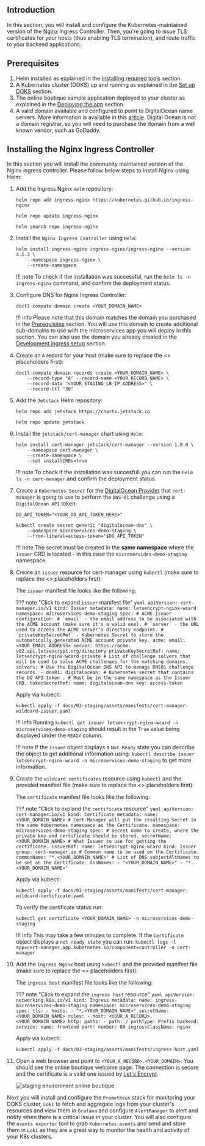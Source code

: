## Introduction

In this section, you will install and configure the Kubernetes-maintained version of the [Nginx](https://kubernetes.github.io/ingress-nginx) Ingress Controller. Then, you're going to issue TLS certificates for your hosts (thus enabling TLS termination), and route traffic to your backend applications.

## Prerequisites

1. Helm installed as explained in the [Installing required tools](installing-required-tools.md) section.
2. A Kubernetes cluster (DOKS) up and running as explained in the [Set up DOKS](setup-doks-staging.md) section.
3. The online boutique sample application deployed to your cluster as explained in the [Deploying the app](deploying-the-online-boutique-sample-application-staging.md) section.
4. A valid domain available and configured to point to DigitalOcean name servers. More information is available in this [article](https://www.digitalocean.com/community/tutorials/how-to-point-to-digitalocean-nameservers-from-common-domain-registrars). Digital Ocean is not a domain registrar, so you will need to purchase the domain from a well known vendor, such as GoDaddy.

## Installing the Nginx Ingress Controller

In this section you will install the community maintained version of the Nginx ingress controller. Please follow below steps to install Nginx using Helm:

1. Add the Ingress Nginx `Helm` repository:

    ```shell
    helm repo add ingress-nginx https://kubernetes.github.io/ingress-nginx

    helm repo update ingress-nginx

    helm search repo ingress-nginx
    ```

2. Install the `Nginx Ingress Controller` using `Helm`:

    ```shell
    helm install ingress-nginx ingress-nginx/ingress-nginx --version 4.1.3 \
        --namespace ingress-nginx \
        --create-namespace  
    ```

    !!! note
        To check if the installation was successful, run the `helm ls -n ingress-nginx` command, and confirm the deployment status.

3. Configure DNS for Nginx Ingress Controller:

    ```shell
    doctl compute domain create <YOUR_DOMAIN_NAME>
    ```

    !!! info
        Please note that this domain matches the domain you purchased in the [Prerequisites](#prerequisites) section. You will use this domain to create additional sub-domains to use with the microservices app you will deploy in this section. You can also use the domain you already created in the [Development ingress setup](setup-ingress-dev.md) section.

4. Create an `A` record for your host (make sure to replace the <> placeholders first):

    ```shell
    doctl compute domain records create <YOUR_DOMAIN_NAME> \
        --record-type "A" --record-name <YOUR_RECORD_NAME> \
        --record-data "<YOUR_STAGING_LB_IP_ADDRESS>" \
        --record-ttl "30"
    ```

5. Add the `Jetstack` Helm repository:

    ```shell
    helm repo add jetstack https://charts.jetstack.io

    helm repo update jetstack
    ```

6. Install the `jetstack/cert-manager` chart using `Helm`:

    ```shell
    helm install cert-manager jetstack/cert-manager --version 1.8.0 \
        --namespace cert-manager \
        --create-namespace \
        --set installCRDs=true
    ```

    !!! note
        To check if the installation was succesfull you can run the `helm ls -n cert-manager` and confirm the deployment status.

7. Create a `Kubernetes Secret` for the [DigitalOcean Provider](https://cert-manager.io/docs/configuration/acme/dns01/digitalocean) that `cert-manager` is going to use to perform the `DNS-01` challenge using a `DigitalOcean API` token:

    ```shell
    DO_API_TOKEN="<YOUR_DO_API_TOKEN_HERE>"

    kubectl create secret generic "digitalocean-dns" \
        --namespace microservices-demo-staging \
        --from-literal=access-token="$DO_API_TOKEN"
    ```

    !!! note
        The secret must be created in the **same namespace** where the `Issuer` CRD is located - in this case the `microservides-demo-staging` namespace.

8. Create an `issuer` resource for cert-manager using `kubectl` (make sure to replace the <> placeholders first):

    The `issuer` manifest file looks like the following:

    ??? note "Click to expand `issuer` manifest file"
        ```yaml
        apiVersion: cert-manager.io/v1
        kind: Issuer
        metadata:
        name: letsencrypt-nginx-wcard
        namespace: microservices-demo-staging
        spec:
        # ACME issuer configuration:
        # `email` - the email address to be associated with the ACME account (make sure it's a valid one).
        # `server` - the URL used to access the ACME server’s directory endpoint.
        # `privateKeySecretRef` - Kubernetes Secret to store the automatically generated ACME account private key.
        acme:
            email: <YOUR_EMAIL_ADDRESS>
            server: https://acme-v02.api.letsencrypt.org/directory
            privateKeySecretRef:
            name: letsencrypt-nginx-wcard-private
            # List of challenge solvers that will be used to solve ACME challenges for the matching domains.
            solvers:
            # Use the DigitalOcean DNS API to manage DNS01 challenge records.
            - dns01:
                digitalocean:
                    # Kubernetes secret that contains the DO API token .
                    # Must be in the same namespace as the Issuer CRD.
                    tokenSecretRef:
                    name: digitalocean-dns
                    key: access-token
        ```

    Apply via kubectl:

    ```shell
    kubectl apply -f docs/03-staging/assets/manifests/cert-manager-wildcard-issuer.yaml
    ```

    !!! info
    Running `kubectl get issuer letsencrypt-nginx-wcard -n microservices-demo-staging` should result in the `True` value being displayed under the `READY` column.

    !!! note
        If the `Issuer` object displays a `Not Ready` state you can describe the object to get additional information using: `kubectl describe issuer letsencrypt-nginx-wcard -n microservices-demo-staging` to get more information.

9. Create the `wildcard certificates` resource using `kubectl` and the provided manifest file (make sure to replace the <> placeholders first):

    The `certificate` manifest file looks like the following:

    ??? note "Click to expland the `certificate` resource"
        ```yaml
        apiVersion: cert-manager.io/v1
        kind: Certificate
        metadata:
        name: <YOUR_DOMAIN_NAME>
        # Cert-Manager will put the resulting Secret in the same Kubernetes namespace as the Certificate.
        namespace: microservices-demo-staging
        spec:
        # Secret name to create, where the private key and certificate should be stored.
        secretName: <YOUR_DOMAIN_NAME>
        # What Issuer to use for getting the certificate.
        issuerRef:
            name: letsencrypt-nginx-wcard
            kind: Issuer
            group: cert-manager.io
        # Common name to be used on the Certificate.
        commonName: "*.<YOUR_DOMAIN_NAME>"
        # List of DNS subjectAltNames to be set on the Certificate.
        dnsNames:
            - "<YOUR_DOMAIN_NAME>"
            - "*.<YOUR_DOMAIN_NAME>"
        ```
    
    Apply via kubectl:

    ```shell
    kubectl apply -f docs/03-staging/assets/manifests/cert-manager-wildcard-certificate.yaml
    ```

    To verify the certificate status run:

    ```shell
    kubectl get certificate <YOUR_DOMAIN_NAME> -n microservices-demo-staging
    ```

    !!! info
        This may take a few minutes to complete. If the `Certificate` object displays a `not ready state` you can run: `kubectl logs -l app=cert-manager,app.kubernetes.io/component=controller -n cert-manager`

10. Add the `Ingress Nginx` host using `kubectl` and the provided manifest file (make sure to replace the <> placeholders first):

    The `ingress host` manifest file looks like the following:

    ??? note "Click to expand the `ingress host` resource"
        ```yaml
        apiVersion: networking.k8s.io/v1
        kind: Ingress
        metadata:
        name: ingress-microservices-demo-staging
        namespace: microservices-demo-staging
        spec:
        tls:
            - hosts:
                - "*.<YOUR_DOMAIN_NAME>"
            secretName: <YOUR_DOMAIN_NAME>
        rules:
            - host: <YOUR_A_RECORD>.<YOUR_DOMAIN_NAME>
            http:
                paths:
                - path: /
                    pathType: Prefix
                    backend:
                    service:
                        name: frontend
                        port:
                        number: 80
        ingressClassName: nginx
        ```

    Apply via kubectl:

    ```shell
    kubectl apply -f docs/03-staging/assets/manifests/ingress-host.yaml 
    ```

11. Open a web browser and point to `<YOUR_A_RECORD>.<YOUR_DOMAIN>`. You should see the online boutique welcome page. The connection is secure and the certificate is a valid one issued by [Let's Encrypt](https://letsencrypt.org).

    ![staging environment online boutique](microservices_demo_ingress_staging.png)

Next you will install and configure the `Prometheus` stack for monitoring your DOKS cluster, `Loki` to fetch and aggregate logs from your cluster's resources and view them in `Grafana` and configure `AlertManager` to alert and notify when there is a critical issue in your cluster.
You will also configure the `events exporter` tool to grab `Kubernetes events` and send and store them in `Loki` as they are a great way to monitor the health and activity of your K8s clusters.
